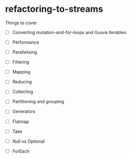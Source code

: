 # refactoring-to-streams

Things to cover

* [ ] Converting mutation-and-for-loops and Guava iterables

* [ ] Performance

* [ ] Parallelising

* [ ] Filtering

* [ ] Mapping

* [ ] Reducing

* [ ] Collecting

* [ ] Partitioning and grouping

* [ ] Generators

* [ ] Flatmap

* [ ] Take

* [ ] Null vs Optional<T>

* [ ] ForEach
